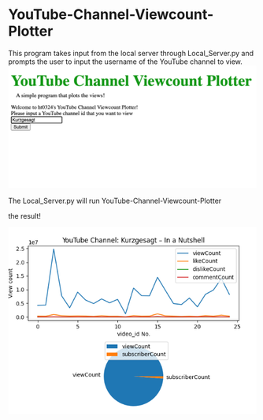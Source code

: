 # YouTube-Channel-Viewcount-Plotter

This program takes input from the local server through Local_Server.py and prompts the user to input the username of the YouTube channel to view.
![](images/sample1.png)

The Local_Server.py will run YouTube-Channel-Viewcount-Plotter

the result!

![](images/sample2.png)
